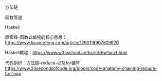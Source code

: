 方法链

函数管道

Haskell





廖雪峰-函数式编程的核心思想：https://www.liaoxuefeng.com/article/1260118907809920

Haskell教程：https://www.w3cschool.cn/hsriti/r6w1aozt.html

代码剖析：方法链-reduce-以及for循环 https://www.30secondsofcode.org/blog/s/code-anatomy-chaining-reduce-for-loop